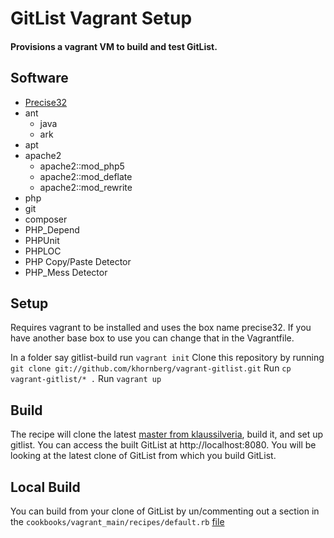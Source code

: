 # GitList Vagrant Setup

#### Provisions a vagrant VM to build and test GitList.


## Software

- [Precise32](http://files.vagrantup.com/precise32.box)
- ant
    - java
    - ark
- apt
- apache2
    - apache2::mod_php5
    - apache2::mod_deflate
    - apache2::mod_rewrite
- php
- git
- composer
- PHP_Depend
- PHPUnit
- PHPLOC
- PHP Copy/Paste Detector
- PHP_Mess Detector

## Setup
Requires vagrant to be installed and uses the box name precise32. If you have another base box to use you can change that in the Vagrantfile.

In a folder say gitlist-build run `vagrant init`
Clone this repository by running `git clone git://github.com/khornberg/vagrant-gitlist.git`
Run `cp vagrant-gitlist/* .`
Run `vagrant up`

## Build
The recipe will clone the latest [master from klaussilveria](http://github.com/klaussivleria/gitlist), build it, and set up gitlist.
You can access the built GitList at http://localhost:8080.
You will be looking at the latest clone of GitList from which you build GitList.

## Local Build
You can build from your clone of GitList by un/commenting out a section in the `cookbooks/vagrant_main/recipes/default.rb` [file](/cookbooks/vagrant_main/recipes/default.rb)